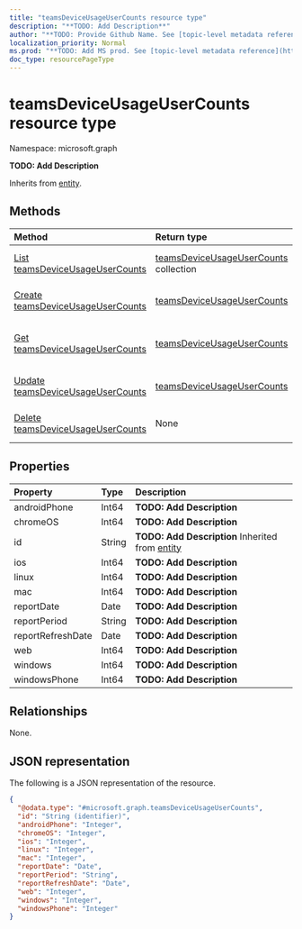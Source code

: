 ```yaml
---
title: "teamsDeviceUsageUserCounts resource type"
description: "**TODO: Add Description**"
author: "**TODO: Provide Github Name. See [topic-level metadata reference](https://msgo.azurewebsites.net/add/document/guidelines/metadata.html#topic-level-metadata)**"
localization_priority: Normal
ms.prod: "**TODO: Add MS prod. See [topic-level metadata reference](https://msgo.azurewebsites.net/add/document/guidelines/metadata.html#topic-level-metadata)**"
doc_type: resourcePageType
---
```


# teamsDeviceUsageUserCounts resource type

Namespace: microsoft.graph



**TODO: Add Description**


Inherits from [entity](../resources/entity.md).

## Methods
|Method|Return type|Description|
|:---|:---|:---|
|[List teamsDeviceUsageUserCounts](../api/teamsdeviceusageusercounts-list.md)|[teamsDeviceUsageUserCounts](../resources/teamsdeviceusageusercounts.md) collection|Get a list of the [teamsDeviceUsageUserCounts](../resources/teamsdeviceusageusercounts.md) objects and their properties.|
|[Create teamsDeviceUsageUserCounts](../api/teamsdeviceusageusercounts-create.md)|[teamsDeviceUsageUserCounts](../resources/teamsdeviceusageusercounts.md)|Create a new [teamsDeviceUsageUserCounts](../resources/teamsdeviceusageusercounts.md) object.|
|[Get teamsDeviceUsageUserCounts](../api/teamsdeviceusageusercounts-get.md)|[teamsDeviceUsageUserCounts](../resources/teamsdeviceusageusercounts.md)|Read the properties and relationships of a [teamsDeviceUsageUserCounts](../resources/teamsdeviceusageusercounts.md) object.|
|[Update teamsDeviceUsageUserCounts](../api/teamsdeviceusageusercounts-update.md)|[teamsDeviceUsageUserCounts](../resources/teamsdeviceusageusercounts.md)|Update the properties of a [teamsDeviceUsageUserCounts](../resources/teamsdeviceusageusercounts.md) object.|
|[Delete teamsDeviceUsageUserCounts](../api/teamsdeviceusageusercounts-delete.md)|None|Deletes a [teamsDeviceUsageUserCounts](../resources/teamsdeviceusageusercounts.md) object.|

## Properties
|Property|Type|Description|
|:---|:---|:---|
|androidPhone|Int64|**TODO: Add Description**|
|chromeOS|Int64|**TODO: Add Description**|
|id|String|**TODO: Add Description** Inherited from [entity](../resources/entity.md)|
|ios|Int64|**TODO: Add Description**|
|linux|Int64|**TODO: Add Description**|
|mac|Int64|**TODO: Add Description**|
|reportDate|Date|**TODO: Add Description**|
|reportPeriod|String|**TODO: Add Description**|
|reportRefreshDate|Date|**TODO: Add Description**|
|web|Int64|**TODO: Add Description**|
|windows|Int64|**TODO: Add Description**|
|windowsPhone|Int64|**TODO: Add Description**|

## Relationships
None.

## JSON representation
The following is a JSON representation of the resource.
<!-- {
  "blockType": "resource",
  "keyProperty": "id",
  "@odata.type": "microsoft.graph.teamsDeviceUsageUserCounts",
  "baseType": "microsoft.graph.entity",
  "openType": false
}
-->
``` json
{
  "@odata.type": "#microsoft.graph.teamsDeviceUsageUserCounts",
  "id": "String (identifier)",
  "androidPhone": "Integer",
  "chromeOS": "Integer",
  "ios": "Integer",
  "linux": "Integer",
  "mac": "Integer",
  "reportDate": "Date",
  "reportPeriod": "String",
  "reportRefreshDate": "Date",
  "web": "Integer",
  "windows": "Integer",
  "windowsPhone": "Integer"
}
```

